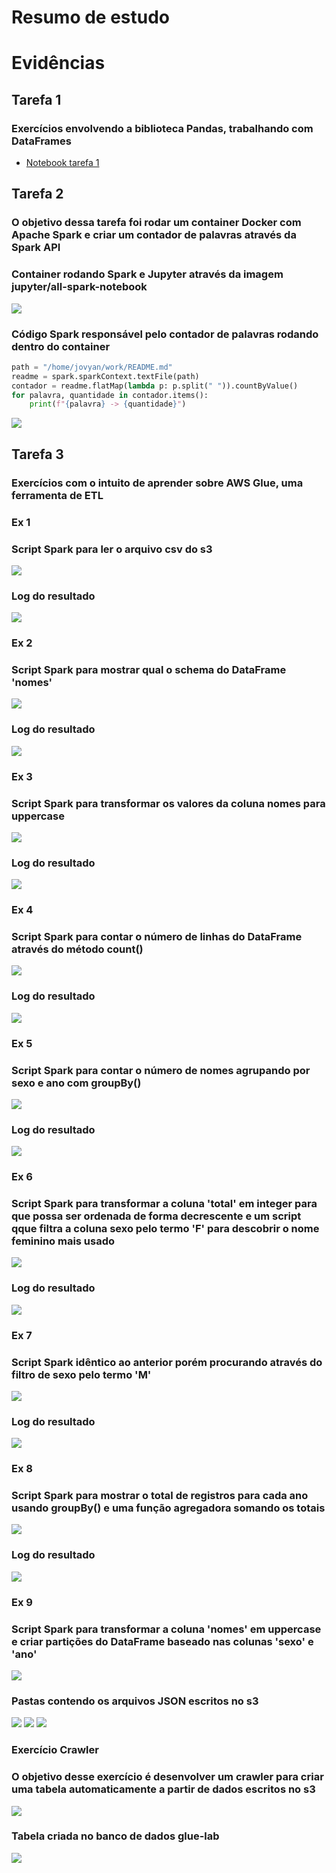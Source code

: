 # Resumo de estudo

# Evidências

## Tarefa 1

### Exercícios envolvendo a biblioteca Pandas, trabalhando com DataFrames

- [Notebook tarefa 1](./exercicios/tarefa%201/tarefa1.ipynb)

## Tarefa 2

### O objetivo dessa tarefa foi rodar um container Docker com Apache Spark e criar um contador de palavras através da Spark API

### Container rodando Spark e Jupyter através da imagem jupyter/all-spark-notebook

![](./evidencias/tarefa%202/docker.png)

### Código Spark responsável pelo contador de palavras rodando dentro do container

```Python
path = "/home/jovyan/work/README.md"
readme = spark.sparkContext.textFile(path)
contador = readme.flatMap(lambda p: p.split(" ")).countByValue()
for palavra, quantidade in contador.items():
    print(f"{palavra} -> {quantidade}")
```

![](./evidencias/tarefa%202/spark.png)

## Tarefa 3

### Exercícios com o intuito de aprender sobre AWS Glue, uma ferramenta de ETL

### Ex 1

### Script Spark para ler o arquivo csv do s3

![](./evidencias/tarefa%203/Glue_ex1_script.png)

### Log do resultado

![](./evidencias/tarefa%203/Glue_ex1_log.png)

### Ex 2

### Script Spark para mostrar qual o schema do DataFrame 'nomes'

![](./evidencias/tarefa%203/Glue_ex2_script.png)

### Log do resultado

![](./evidencias/tarefa%203/Glue_ex2_log.png)

### Ex 3

### Script Spark para transformar os valores da coluna nomes para uppercase

![](./evidencias/tarefa%203/Glue_ex3_script.png)

### Log do resultado

![](./evidencias/tarefa%203/Glue_ex3_log.png)

### Ex 4

### Script Spark para contar o número de linhas do DataFrame através do método count()

![](./evidencias/tarefa%203/Glue_ex4_script.png)

### Log do resultado

![](./evidencias/tarefa%203/Glue_ex4_log.png)

### Ex 5

### Script Spark para contar o número de nomes agrupando por sexo e ano com groupBy()

![](./evidencias/tarefa%203/Glue_ex5_script.png)

### Log do resultado

![](./evidencias/tarefa%203/Glue_ex5_log.png)

### Ex 6

### Script Spark para transformar a coluna 'total' em integer para que possa ser ordenada de forma decrescente e um script qque filtra a coluna sexo pelo termo 'F' para descobrir o nome feminino mais usado

![](./evidencias/tarefa%203/Glue_ex6_script.png)

### Log do resultado

![](./evidencias/tarefa%203/Glue_ex6_log.png)

### Ex 7

### Script Spark idêntico ao anterior porém procurando através do filtro de sexo pelo termo 'M'

![](./evidencias/tarefa%203/Glue_ex7_script.png)

### Log do resultado

![](./evidencias/tarefa%203/Glue_ex7_log.png)

### Ex 8

### Script Spark para mostrar o total de registros para cada ano usando groupBy() e uma função agregadora somando os totais

![](./evidencias/tarefa%203/Glue_ex8_script.png)

### Log do resultado

![](./evidencias/tarefa%203/Glue_ex8_log.png)

### Ex 9

### Script Spark para transformar a coluna 'nomes' em uppercase e criar partições do DataFrame baseado nas colunas 'sexo' e 'ano'

![](./evidencias/tarefa%203/Glue_ex9_script.png)

### Pastas contendo os arquivos JSON escritos no s3

![](./evidencias/tarefa%203/Glue_ex9_s3_folder1.png)
![](./evidencias/tarefa%203/Glue_ex9_s3_folder2.png)
![](./evidencias/tarefa%203/Glue_ex9_s3_folder3.png)

### Exercício Crawler

### O objetivo desse exercício é desenvolver um crawler para criar uma tabela automaticamente a partir de dados escritos no s3

![](./evidencias/tarefa%203/Glue_crawler.png)

### Tabela criada no banco de dados glue-lab

![](./evidencias/tarefa%203/Glue_crawler_table.png)
